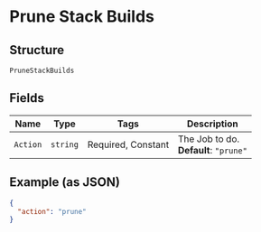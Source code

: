 
# Prune Stack Builds

## Structure

`PruneStackBuilds`

## Fields

| Name | Type | Tags | Description |
|  --- | --- | --- | --- |
| `Action` | `string` | Required, Constant | The Job to do.<br>**Default**: `"prune"` |

## Example (as JSON)

```json
{
  "action": "prune"
}
```

